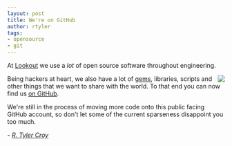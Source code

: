 ```yaml
---
layout: post
title: We're on GitHub
author: rtyler
tags:
- opensource
- git
---
```



At [Lookout](https://lookout.com/about/careers) we use a *lot* of open source
software throughout engineering.

<a href="https://github.com/lookout" target="_blank"><img
src="/images/post-images/were-on-github/octocat.png" align="right"/></a>

Being hackers at heart, we also have a lot of [gems](http://rubygems.org),
libraries, scripts and other things that we want to share with the world. To
that end you can now find us [on GitHub](https://github.com/lookout).

We're still in the process of moving more code onto this public facing GitHub
account, so don't let some of the current sparseness disappoint you too much.



*- [R. Tyler Croy](https://github.com/rtyler)*
